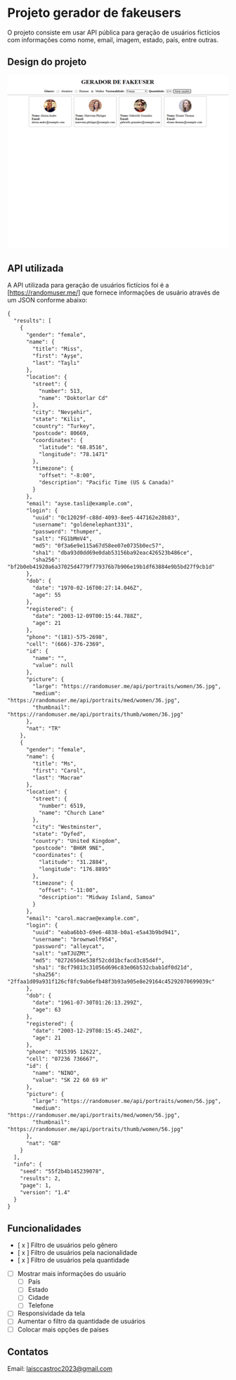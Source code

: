 # Projeto gerador de fakeusers
O projeto consiste em usar API pública para geração de usuários fictícios com informações como nome, email, imagem, estado, país, entre outras.

## Design do projeto
![alt text](image.png)

## API utilizada
A API utilizada para geração de usuários fictícios foi é a [https://randomuser.me/] que fornece informações de usuário através de um JSON conforme abaixo:

```
{
  "results": [
    {
      "gender": "female",
      "name": {
        "title": "Miss",
        "first": "Ayşe",
        "last": "Taşlı"
      },
      "location": {
        "street": {
          "number": 513,
          "name": "Doktorlar Cd"
        },
        "city": "Nevşehir",
        "state": "Kilis",
        "country": "Turkey",
        "postcode": 80669,
        "coordinates": {
          "latitude": "68.8516",
          "longitude": "78.1471"
        },
        "timezone": {
          "offset": "-8:00",
          "description": "Pacific Time (US & Canada)"
        }
      },
      "email": "ayse.tasli@example.com",
      "login": {
        "uuid": "0c12029f-c88d-4093-8ee5-447162e28b83",
        "username": "goldenelephant331",
        "password": "thumper",
        "salt": "FG1bMmV4",
        "md5": "0f3a6e9e115a67d58ee07e0735b0ec57",
        "sha1": "dba93d0dd69e0dab53156ba92eac426523b486ce",
        "sha256": "bf2b0eb41920a6a37025d4779f779376b7b906e19b1df63884e9b5bd27f9cb1d"
      },
      "dob": {
        "date": "1970-02-16T00:27:14.046Z",
        "age": 55
      },
      "registered": {
        "date": "2003-12-09T00:15:44.788Z",
        "age": 21
      },
      "phone": "(181)-575-2698",
      "cell": "(666)-376-2369",
      "id": {
        "name": "",
        "value": null
      },
      "picture": {
        "large": "https://randomuser.me/api/portraits/women/36.jpg",
        "medium": "https://randomuser.me/api/portraits/med/women/36.jpg",
        "thumbnail": "https://randomuser.me/api/portraits/thumb/women/36.jpg"
      },
      "nat": "TR"
    },
    {
      "gender": "female",
      "name": {
        "title": "Ms",
        "first": "Carol",
        "last": "Macrae"
      },
      "location": {
        "street": {
          "number": 6519,
          "name": "Church Lane"
        },
        "city": "Westminster",
        "state": "Dyfed",
        "country": "United Kingdom",
        "postcode": "BH6M 9NE",
        "coordinates": {
          "latitude": "31.2884",
          "longitude": "176.8895"
        },
        "timezone": {
          "offset": "-11:00",
          "description": "Midway Island, Samoa"
        }
      },
      "email": "carol.macrae@example.com",
      "login": {
        "uuid": "eaba6bb3-69e6-4838-b0a1-e5a43b9bd941",
        "username": "brownwolf954",
        "password": "alleycat",
        "salt": "smTJUZMt",
        "md5": "02726504e538f52cdd1bcfacd3c85d4f",
        "sha1": "8cf79813c31056d696c83e06b532cbab1df0d21d",
        "sha256": "2ffaa1d09a931f126cf8fc9ab6efb48f3b93a905e8e29164c45292070699039c"
      },
      "dob": {
        "date": "1961-07-30T01:26:13.299Z",
        "age": 63
      },
      "registered": {
        "date": "2003-12-29T08:15:45.240Z",
        "age": 21
      },
      "phone": "015395 12622",
      "cell": "07236 736667",
      "id": {
        "name": "NINO",
        "value": "SK 22 60 69 H"
      },
      "picture": {
        "large": "https://randomuser.me/api/portraits/women/56.jpg",
        "medium": "https://randomuser.me/api/portraits/med/women/56.jpg",
        "thumbnail": "https://randomuser.me/api/portraits/thumb/women/56.jpg"
      },
      "nat": "GB"
    }
  ],
  "info": {
    "seed": "55f2b4b145239078",
    "results": 2,
    "page": 1,
    "version": "1.4"
  }
}
```

## Funcionalidades
- [ x ] Filtro de usuários pelo gênero
- [ x ] Filtro de usuários pela nacionalidade
- [ x ] Filtro de usuários pela quantidade
- [  ] Mostrar mais informações do usuário
   - [ ] País
   -  [ ] Estado
   -  [ ] Cidade
   -  [ ] Telefone
- [   ] Responsividade da tela
- [   ] Aumentar o filtro da quantidade de usuários
- [   ] Colocar mais opções de países

## Contatos
Email: laisccastroc2023@gmail.com